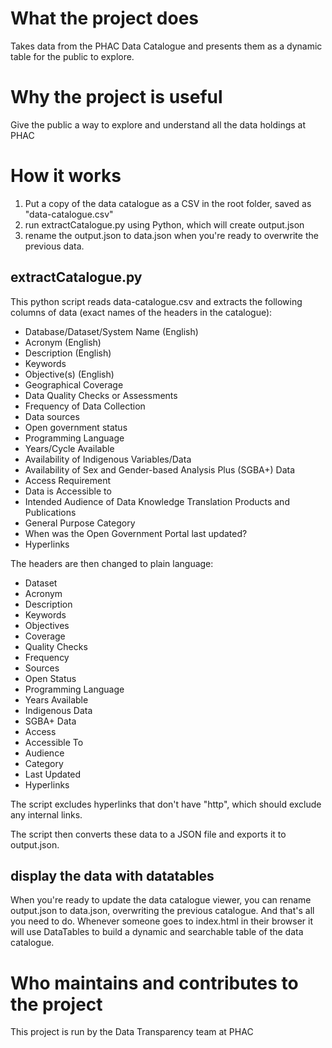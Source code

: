 # What the project does
Takes data from the PHAC Data Catalogue and presents them as a dynamic table for the public to explore.
# Why the project is useful
Give the public a way to explore and understand all the data holdings at PHAC
# How it works
1. Put a copy of the data catalogue as a CSV in the root folder, saved as "data-catalogue.csv"
2. run extractCatalogue.py using Python, which will create output.json
3. rename the output.json to data.json when you're ready to overwrite the previous data.
## extractCatalogue.py
This python script reads data-catalogue.csv and extracts the following columns of data (exact names of the headers in the catalogue):
- Database/Dataset/System Name (English)
- Acronym (English)
- Description (English)
- Keywords
- Objective(s) (English)
- Geographical Coverage
- Data Quality Checks or Assessments
- Frequency of Data Collection
- Data sources
- Open government status
- Programming Language
- Years/Cycle Available
- Availability of Indigenous Variables/Data
- Availability of Sex and Gender-based Analysis Plus (SGBA+) Data
- Access Requirement
- Data is Accessible to 
- Intended Audience of Data Knowledge Translation Products and Publications
- General Purpose Category
- When was the Open Government Portal last updated?
- Hyperlinks

The headers are then changed to plain language:
- Dataset
- Acronym
- Description
- Keywords
- Objectives
- Coverage
- Quality Checks
- Frequency
- Sources
- Open Status
- Programming Language
- Years Available
- Indigenous Data
- SGBA+ Data
- Access
- Accessible To
- Audience
- Category
- Last Updated
- Hyperlinks

The script excludes hyperlinks that don't have "http", which should exclude any internal links.

The script then converts these data to a JSON file and exports it to output.json.

## display the data with datatables
When you're ready to update the data catalogue viewer, you can rename output.json to data.json, overwriting the previous catalogue.
And that's all you need to do. Whenever someone goes to index.html in their browser it will use DataTables to build a dynamic and searchable table of the data catalogue.

# Who maintains and contributes to the project
This project is run by the Data Transparency team at PHAC